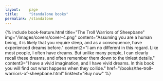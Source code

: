 ```yaml
---
layout:    page
title:     "Standalone books"
permalink: /standalone
---
```


{% include book-feature.html title="The Troll Warriors of Sheepbane" img="/images/covers/cover-4.png"
content="Assuming you are a human being, it is likely that you require sleep, and as a consequence, have experienced dreams before."
content2="I am no different in this regard. Like most people, I often have dreams. But unlike many people, I can clearly recall these dreams, and often remember them down to the tiniest details."
content3="I have a vivid imagination, and I have vivid dreams. In this book you will find out what happens when they collide."
href="/books/the-troll-warriors-of-sheepbane.html"
linktext="Buy now"
%}
